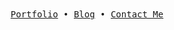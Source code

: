 <div align="center">
  <samp>
    <a href="https://jhedmendoza.is-a.dev/#portfolio">Portfolio</a>
    •
    <a href="https://jhedmendoza.is-a.dev/posts.html">Blog</a>
    •
    <a href="https://jhedmendoza.is-a.dev/#contact">Contact Me</a>
  </samp>
</div>
